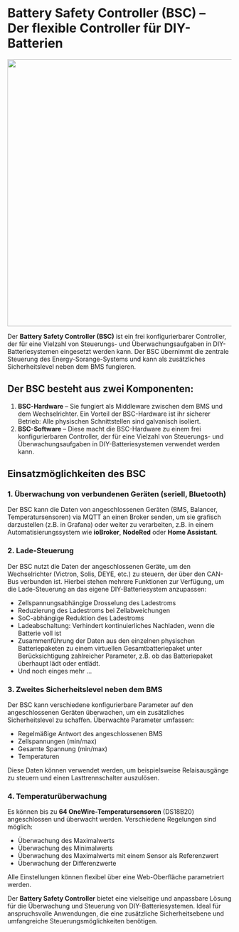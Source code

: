 # Battery Safety Controller (BSC) – <br>Der flexible Controller für DIY-Batterien
<img src="img/bsc_display.png" width="600">

Der **Battery Safety Controller (BSC)** ist ein frei konfigurierbarer Controller, der für eine Vielzahl von Steuerungs- und Überwachungsaufgaben in DIY-Batteriesystemen eingesetzt werden kann. Der BSC übernimmt die zentrale Steuerung des Energy-Sorange-Systems und kann als zusätzliches Sicherheitslevel neben dem BMS fungieren.

## Der BSC besteht aus zwei Komponenten:
1. **BSC-Hardware** – Sie fungiert als Middleware zwischen dem BMS und dem Wechselrichter. Ein Vorteil der BSC-Hardware ist ihr sicherer Betrieb: Alle physischen Schnittstellen sind galvanisch isoliert.
2. **BSC-Software** – Diese macht die BSC-Hardware zu einem frei konfigurierbaren Controller, der für eine Vielzahl von Steuerungs- und Überwachungsaufgaben in DIY-Batteriesystemen verwendet werden kann.

## Einsatzmöglichkeiten des BSC

### 1. Überwachung von verbundenen Geräten (seriell, Bluetooth)
Der BSC kann die Daten von angeschlossenen Geräten (BMS, Balancer, Temperatursensoren) via MQTT an einen Broker senden, um sie grafisch darzustellen (z.B. in Grafana) oder weiter zu verarbeiten, z.B. in einem Automatisierungssystem wie **ioBroker**, **NodeRed** oder **Home Assistant**.

### 2. Lade-Steuerung
Der BSC nutzt die Daten der angeschlossenen Geräte, um den Wechselrichter (Victron, Solis, DEYE, etc.) zu steuern, der über den CAN-Bus verbunden ist. Hierbei stehen mehrere Funktionen zur Verfügung, um die Lade-Steuerung an das eigene DIY-Batteriesystem anzupassen:

- Zellspannungsabhängige Drosselung des Ladestroms
- Reduzierung des Ladestroms bei Zellabweichungen
- SoC-abhängige Reduktion des Ladestroms
- Ladeabschaltung: Verhindert kontinuierliches Nachladen, wenn die Batterie voll ist
- Zusammenführung der Daten aus den einzelnen physischen Batteriepaketen zu einem virtuellen Gesamtbatteriepaket unter Berücksichtigung zahlreicher Parameter, z.B. ob das Batteriepaket überhaupt lädt oder entlädt.
- Und noch einges mehr ...

### 3. Zweites Sicherheitslevel neben dem BMS
Der BSC kann verschiedene konfigurierbare Parameter auf den angeschlossenen Geräten überwachen, um ein zusätzliches Sicherheitslevel zu schaffen. Überwachte Parameter umfassen:

- Regelmäßige Antwort des angeschlossenen BMS
- Zellspannungen (min/max)
- Gesamte Spannung (min/max)
- Temperaturen

Diese Daten können verwendet werden, um beispielsweise Relaisausgänge zu steuern und einen Lasttrennschalter auszulösen.

### 4. Temperaturüberwachung
Es können bis zu **64 OneWire-Temperatursensoren** (DS18B20) angeschlossen und überwacht werden. Verschiedene Regelungen sind möglich:

- Überwachung des Maximalwerts
- Überwachung des Minimalwerts
- Überwachung des Maximalwerts mit einem Sensor als Referenzwert
- Überwachung der Differenzwerte

Alle Einstellungen können flexibel über eine Web-Oberfläche parametriert werden.

Der **Battery Safety Controller** bietet eine vielseitige und anpassbare Lösung für die Überwachung und Steuerung von DIY-Batteriesystemen. Ideal für anspruchsvolle Anwendungen, die eine zusätzliche Sicherheitsebene und umfangreiche Steuerungsmöglichkeiten benötigen.
